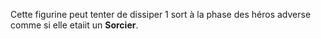 Cette figurine peut tenter de dissiper 1 sort à la phase des héros adverse comme si elle etaiit un __Sorcier__.